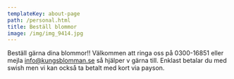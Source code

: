 ```yaml
---
templateKey: about-page
path: /personal.html
title: Beställ blommor
image: /img/img_9414.jpg
---
```

Beställ gärna dina blommor!! Välkommen att ringa oss på 0300-16851 eller mejla info@kungsblomman.se så hjälper v gärna till. Enklast betalar du med swish men vi kan också ta betalt med kort via payson.